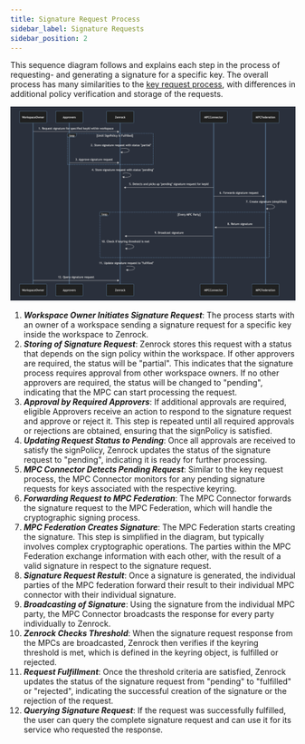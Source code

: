 ```yaml
---
title: Signature Request Process 
sidebar_label: Signature Requests
sidebar_position: 2
---
```


This sequence diagram follows and explains each step in the process of requesting- 
and generating a signature for a specific key. 
The overall process has many similarities to the [key request process](keyRequests.md), 
with differences in additional policy verification and storage of the requests.

![Signature Request Process](../../../static/img/signrequest_process.png)

1. ***Workspace Owner Initiates Signature Request***: The process starts with an owner of a workspace sending a signature request for a specific key inside the workspace to Zenrock.
2. ***Storing of Signature Request***: Zenrock stores this request with a status that depends on the sign policy within the workspace. If other approvers are required, the status will be "partial". This indicates that the signature process requires approval from other workspace owners. If no other approvers are required, the status will be changed to "pending", indicating that the MPC can start processing the request. 
3. ***Approval by Required Approvers***: If additional approvals are required, eligible Approvers receive an action to respond to the signature request and approve or reject it. This step is repeated until all required approvals or rejections are obtained, ensuring that the signPolicy is satisfied.
4. ***Updating Request Status to Pending***: Once all approvals are received to satisfy the signPolicy, Zenrock updates the status of the signature request to "pending", indicating it is ready for further processing.
5. ***MPC Connector Detects Pending Request***: Similar to the key request process, the MPC Connector monitors for any pending signature requests for keys associated with the respective keyring. 
6. ***Forwarding Request to MPC Federation***: The MPC Connector forwards the signature request to the MPC Federation, which will handle the cryptographic signing process.
7. ***MPC Federation Creates Signature***: The MPC Federation starts creating the signature. This step is simplified in the diagram, but typically involves complex cryptographic operations. The parties within the MPC Federation exchange information with each other, with the result of a valid signature in respect to the signature request. 
8. ***Signature Request Restult***: Once a signature is generated, the individual parties of the MPC federation forward their result to their individual MPC connector with their individual signature.
9. ***Broadcasting of Signature***: Using the signature from the individual MPC party, the MPC Connector broadcasts the response for every party individually to Zenrock.
10. ***Zenrock Checks Threshold***: When the signature request response from the MPCs are broadcasted, Zenrock then verifies if the keyring threshold is met, which is defined in the keyring object, is fulfilled or rejected. 
11. ***Request Fulfillment***: Once the threshold criteria are satisfied, Zenrock updates the status of the signature request from "pending" to "fulfilled" or "rejected", indicating the successful creation of the signature or the rejection of the request.
12. ***Querying Signature Request***: If the request was successfully fulfilled, the user can query the complete signature request and can use it for its service who requested the response.